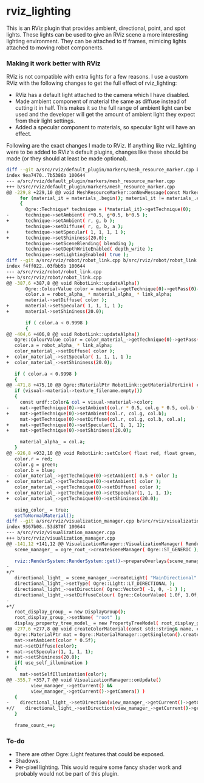 # rviz_lighting
This is an RViz plugin that provides ambient, directional, point, and spot lights. These lights can be used to give an RViz scene a more interesting lighting environment. They can be attached to tf frames, mimicing lights attached to moving robot components.

### Making it work better with RViz
RViz is not compatible with extra lights for a few reasons. I use a custom RViz with the following changes to get the full effect of rviz_lighting:
* RViz has a default light attached to the camera which I have disabled.
* Made ambient component of material the same as diffuse instead of cutting it in half. This makes it so the full range of ambient light can be used and the developer will get the amount of ambient light they expect from their light settings.
* Added a specular component to materials, so specular light will have an effect.

Following are the exact changes I made to RViz. If anything like rviz_lighting were to be added to RViz's default plugins, changes like these should be made (or they should at least be made optional).
```sh
diff --git a/src/rviz/default_plugin/markers/mesh_resource_marker.cpp b/src/rviz/default_plugin/markers/mesh_resource_marker.cpp
index 9ea7470..7b5386b 100644
--- a/src/rviz/default_plugin/markers/mesh_resource_marker.cpp
+++ b/src/rviz/default_plugin/markers/mesh_resource_marker.cpp
@@ -229,8 +229,10 @@ void MeshResourceMarker::onNewMessage(const MarkerConstPtr& old_message, const M
     for (material_it = materials_.begin(); material_it != materials_.end(); material_it++)
     {
       Ogre::Technique* technique = (*material_it)->getTechnique(0);
-      technique->setAmbient( r*0.5, g*0.5, b*0.5 );
+      technique->setAmbient( r, g, b );
       technique->setDiffuse( r, g, b, a );
+      technique->setSpecular( 1, 1, 1, 1 );
+      technique->setShininess(20.0);
       technique->setSceneBlending( blending );
       technique->setDepthWriteEnabled( depth_write );
       technique->setLightingEnabled( true );
diff --git a/src/rviz/robot/robot_link.cpp b/src/rviz/robot/robot_link.cpp
index f4ff022..03fbb5b 100644
--- a/src/rviz/robot/robot_link.cpp
+++ b/src/rviz/robot/robot_link.cpp
@@ -387,6 +387,8 @@ void RobotLink::updateAlpha()
       Ogre::ColourValue color = material->getTechnique(0)->getPass(0)->getDiffuse();
       color.a = robot_alpha_ * material_alpha_ * link_alpha;
       material->setDiffuse( color );
+      material->setSpecular( 1, 1, 1, 1 );
+      material->setShininess(20.0);
 
       if ( color.a < 0.9998 )
       {
@@ -404,6 +406,8 @@ void RobotLink::updateAlpha()
   Ogre::ColourValue color = color_material_->getTechnique(0)->getPass(0)->getDiffuse();
   color.a = robot_alpha_ * link_alpha;
   color_material_->setDiffuse( color );
+  color_material_->setSpecular( 1, 1, 1, 1 );
+  color_material_->setShininess(20.0);
 
   if ( color.a < 0.9998 )
   {
@@ -471,8 +475,10 @@ Ogre::MaterialPtr RobotLink::getMaterialForLink( const urdf::LinkConstSharedPtr&
   if (visual->material->texture_filename.empty())
   {
     const urdf::Color& col = visual->material->color;
-    mat->getTechnique(0)->setAmbient(col.r * 0.5, col.g * 0.5, col.b * 0.5);
+    mat->getTechnique(0)->setAmbient(col.r, col.g, col.b);
     mat->getTechnique(0)->setDiffuse(col.r, col.g, col.b, col.a);
+    mat->getTechnique(0)->setSpecular(1, 1, 1, 1);
+    mat->getTechnique(0)->setShininess(20.0);
 
     material_alpha_ = col.a;
   }
@@ -926,8 +932,10 @@ void RobotLink::setColor( float red, float green, float blue )
   color.r = red;
   color.g = green;
   color.b = blue;
-  color_material_->getTechnique(0)->setAmbient( 0.5 * color );
+  color_material_->getTechnique(0)->setAmbient( color );
   color_material_->getTechnique(0)->setDiffuse( color );
+  color_material_->getTechnique(0)->setSpecular(1, 1, 1, 1);
+  color_material_->getTechnique(0)->setShininess(20.0);
 
   using_color_ = true;
   setToNormalMaterial();
diff --git a/src/rviz/visualization_manager.cpp b/src/rviz/visualization_manager.cpp
index 9367b08..53d870f 100644
--- a/src/rviz/visualization_manager.cpp
+++ b/src/rviz/visualization_manager.cpp
@@ -141,12 +141,12 @@ VisualizationManager::VisualizationManager( RenderPanel* render_panel, WindowMan
   scene_manager_ = ogre_root_->createSceneManager( Ogre::ST_GENERIC );
 
   rviz::RenderSystem::RenderSystem::get()->prepareOverlays(scene_manager_);
-
+/*
   directional_light_ = scene_manager_->createLight( "MainDirectional" );
   directional_light_->setType( Ogre::Light::LT_DIRECTIONAL );
   directional_light_->setDirection( Ogre::Vector3( -1, 0, -1 ) );
   directional_light_->setDiffuseColour( Ogre::ColourValue( 1.0f, 1.0f, 1.0f ) );
-
+*/
   root_display_group_ = new DisplayGroup();
   root_display_group_->setName( "root" );
   display_property_tree_model_ = new PropertyTreeModel( root_display_group_ );
@@ -277,6 +277,8 @@ void createColorMaterial(const std::string& name, const Ogre::ColourValue& color
   Ogre::MaterialPtr mat = Ogre::MaterialManager::getSingleton().create( name, ROS_PACKAGE_NAME );
   mat->setAmbient(color * 0.5f);
   mat->setDiffuse(color);
+  mat->setSpecular(1, 1, 1, 1);
+  mat->setShininess(20.0);
   if( use_self_illumination )
   {
     mat->setSelfIllumination(color);
@@ -355,7 +357,7 @@ void VisualizationManager::onUpdate()
         view_manager_->getCurrent() &&
         view_manager_->getCurrent()->getCamera() )
   {
-    directional_light_->setDirection(view_manager_->getCurrent()->getCamera()->getDerivedDirection());
+//    directional_light_->setDirection(view_manager_->getCurrent()->getCamera()->getDerivedDirection());
   }
 
   frame_count_++;
```

### To-do
* There are other Ogre::Light features that could be exposed.
* Shadows.
* Per-pixel lighting. This would require some fancy shader work and probably would not be part of this plugin.
